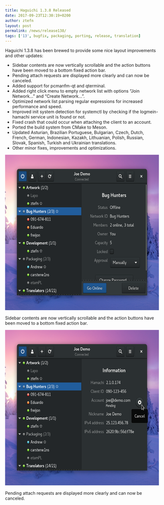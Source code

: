```yaml
---
title: Haguichi 1.3.8 Released
date: 2017-09-23T12:30:19+0200
author: ztefn
layout: post
permalink: /news/release138/
tags: ['13', bugfix, packaging, porting, release, translation]
---
```

Haguichi 1.3.8 has been brewed to provide some nice layout improvements and other updates:

  * Sidebar contents are now vertically scrollable and the action buttons have been moved to a bottom fixed action bar.
  * Pending attach requests are displayed more clearly and can now be canceled.
  * Added support for pcmanfm-qt and qterminal.
  * Added right click menu to empty network list with options &#8220;Join Network&#8230;&#8221; and &#8220;Create Network&#8230;&#8221;.
  * Optimized network list parsing regular expressions for increased performance and speed.
  * Improved init system detection for systemctl by checking if the logmein-hamachi service unit is found or not.
  * Fixed crash that could occur when attaching the client to an account.
  * Ported the build system from CMake to Meson.
  * Updated Asturian, Brazilian Portuguese, Bulgarian, Czech, Dutch, French, German, Indonesian, Kazakh, Lithuanian, Polish, Russian, Slovak, Spanish, Turkish and Ukrainian translations.
  * Other minor fixes, improvements and optimizations.

<div class="caption center-text">
  <img src="/resources/138-main-window-scrollable-sidebar.png" alt="" width="640" height="510" />
  <p class="caption-text">Sidebar contents are now vertically scrollable and the action buttons have been moved to a bottom fixed action bar.</p>
</div>

<div class="caption center-text">
  <img src="/resources/138-main-window-cancel-attach-request.png" alt="" width="640" height="510" />
  <p class="caption-text">Pending attach requests are displayed more clearly and can now be canceled.</p>
</div>
